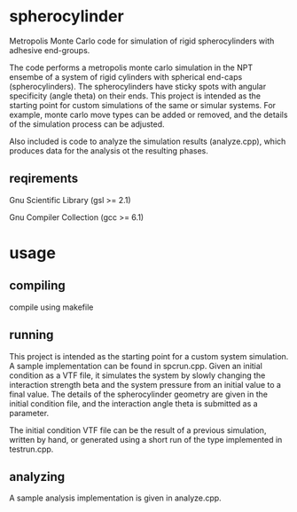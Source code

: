 # spherocylinder
Metropolis Monte Carlo code for simulation of rigid spherocylinders with adhesive end-groups.

The code performs a metropolis monte carlo simulation in the NPT ensembe of a system of rigid cylinders with spherical end-caps (spherocylinders). The spherocylinders have sticky spots with angular specificity (angle theta) on their ends.
This project is intended as the starting point for custom simulations of the same or simular systems. For example, monte carlo move types can be added or removed, and the details of the simulation process can be adjusted.

Also included is code to analyze the simulation results (analyze.cpp), which produces data for the analysis ot the resulting phases.

## reqirements
Gnu Scientific Library (gsl >= 2.1)

Gnu Compiler Collection (gcc >= 6.1)

# usage
## compiling
compile using makefile

## running
This project is intended as the starting point for a custom system simulation. A sample implementation can be found in spcrun.cpp. Given an initial condition as a VTF file, it simulates the system by slowly changing the interaction strength beta and the system pressure from an initial value to a final value. The details of the spherocylinder geometry are given in the initial condition file, and the interaction angle theta is submitted as a parameter.

The initial condition VTF file can be the result of a previous simulation, written by hand, or generated using a short run of the type implemented in testrun.cpp.

## analyzing
A sample analysis implementation is given in analyze.cpp. 
